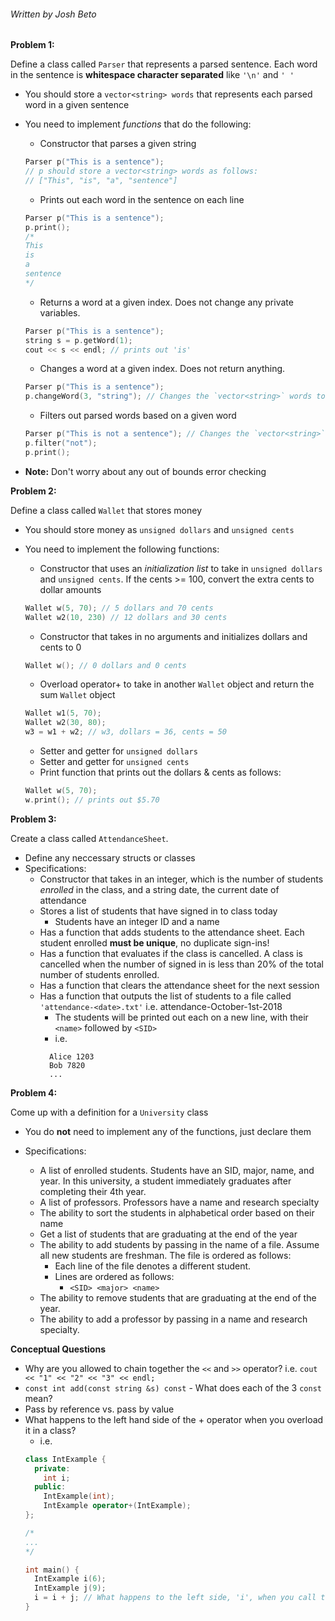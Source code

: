 ###### Written by Josh Beto


**Problem 1:**

Define a class called `Parser` that represents a parsed sentence. Each word in the sentence is **whitespace character separated** like `'\n'` and `' '`

  * You should store a `vector<string> words` that represents each parsed word in a given sentence

  * You need to implement *functions* that do the following:
    * Constructor that parses a given string
    ```cpp
    Parser p("This is a sentence");
    // p should store a vector<string> words as follows:
    // ["This", "is", "a", "sentence"]
    ```
    * Prints out each word in the sentence on each line
    ```cpp
    Parser p("This is a sentence");
    p.print();
    /*
    This
    is
    a
    sentence
    */
    ```
    * Returns a word at a given index. Does not change any private variables.
    ```cpp
    Parser p("This is a sentence");
    string s = p.getWord(1);
    cout << s << endl; // prints out 'is'
    ```
    * Changes a word at a given index. Does not return anything.
    ```cpp
    Parser p("This is a sentence");
    p.changeWord(3, "string"); // Changes the `vector<string>` words to ["This", "is", "a", "string"]
    ```
    * Filters out parsed words based on a given word
    ```cpp
    Parser p("This is not a sentence"); // Changes the `vector<string>` words to ["This", "is", "a", "sentence"]
    p.filter("not");
    p.print();
    ```

  * **Note:** Don't worry about any out of bounds error checking

**Problem 2:**

Define a class called `Wallet` that stores money

  * You should store money as `unsigned dollars` and `unsigned cents`

  * You need to implement the following functions:
    * Constructor that uses an *initialization list* to take in `unsigned dollars` and `unsigned cents`.
    If the cents >= 100, convert the extra cents to dollar amounts
    ```cpp
    Wallet w(5, 70); // 5 dollars and 70 cents
    Wallet w2(10, 230) // 12 dollars and 30 cents
    ```
    * Constructor that takes in no arguments and initializes dollars and cents to 0
    ```cpp
    Wallet w(); // 0 dollars and 0 cents
    ```
    * Overload operator+ to take in another `Wallet` object and return the sum `Wallet` object
    ```cpp
    Wallet w1(5, 70);
    Wallet w2(30, 80);
    w3 = w1 + w2; // w3, dollars = 36, cents = 50
    ```
    * Setter and getter for `unsigned dollars`
    * Setter and getter for `unsigned cents`
    * Print function that prints out the dollars & cents as follows:
    ```cpp
    Wallet w(5, 70);
    w.print(); // prints out $5.70
    ```

**Problem 3:**

Create a class called `AttendanceSheet`.
  * Define any neccessary structs or classes
  * Specifications:
    * Constructor that takes in an integer, which is the number of students *enrolled* in the class, and
      a string date, the current date of attendance
    * Stores a list of students that have signed in to class today
      * Students have an integer ID and a name
    * Has a function that adds students to the attendance sheet. Each student enrolled **must be unique**, no duplicate sign-ins!
    * Has a function that evaluates if the class is cancelled. A class is cancelled when the number of signed in is less
      than 20% of the total number of students enrolled.
    * Has a function that clears the attendance sheet for the next session
    * Has a function that outputs the list of students to a file called `'attendance-<date>.txt'` i.e. attendance-October-1st-2018
      * The students will be printed out each on a new line, with their `<name>` followed by `<SID>`
      * i.e.
      ```
        Alice 1203
        Bob 7820
        ...
      ```


**Problem 4:**

Come up with a definition for a `University` class

  * You do **not** need to implement any of the functions, just declare them

  * Specifications:
    * A list of enrolled students. Students have an SID, major, name, and year. In this university, a student immediately graduates
      after completing their 4th year.
    * A list of professors. Professors have a name and research specialty
    * The ability to sort the students in alphabetical order based on their name
    * Get a list of students that are graduating at the end of the year
    * The ability to add students by passing in the name of a file. Assume all new students are freshman. The file is ordered as follows:
      * Each line of the file denotes a different student.
      * Lines are ordered as follows:
        * `<SID> <major> <name>`
    * The ability to remove students that are graduating at the end of the year.
    * The ability to add a professor by passing in a name and research specialty.

**Conceptual Questions**

* Why are you allowed to chain together the `<<` and `>>` operator? i.e. `cout << "1" << "2" << "3" << endl;`
* `const int add(const string &s) const` - What does each of the 3 `const` mean?
* Pass by reference vs. pass by value
* What happens to the left hand side of the + operator when you overload it in a class?
  * i.e.
  ```cpp
  class IntExample {
    private:
      int i;
    public:
      IntExample(int);
      IntExample operator+(IntExample);
  };

  /*
  ...
  */

  int main() {
    IntExample i(6);
    IntExample j(9);
    i = i + j; // What happens to the left side, 'i', when you call the + operator.
  }
  ```